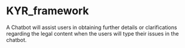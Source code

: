 # KYR_framework
A Chatbot will assist users in obtaining  further details or clarifications regarding  the legal content when the users will type  their issues in the chatbot.
